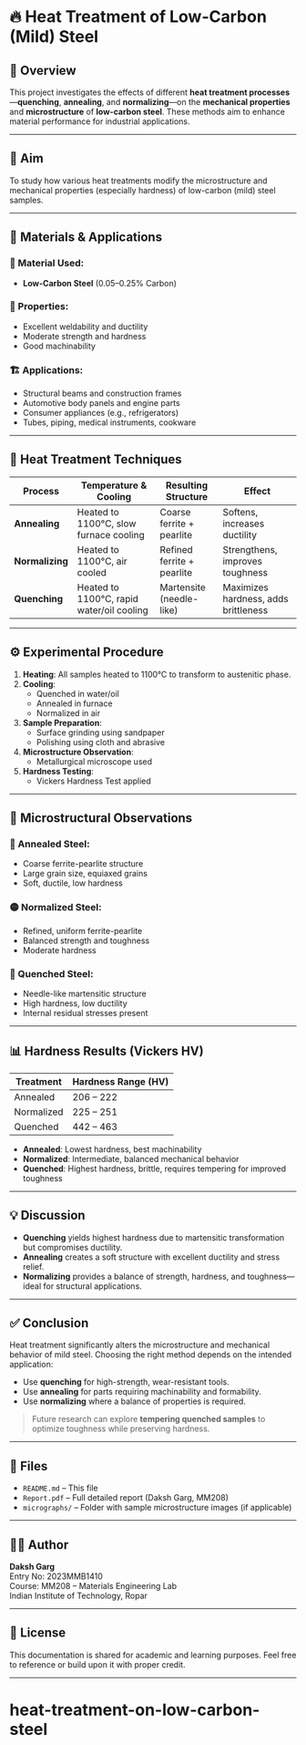 # 🔥 Heat Treatment of Low-Carbon (Mild) Steel

## 📘 Overview

This project investigates the effects of different **heat treatment processes**—**quenching**, **annealing**, and **normalizing**—on the **mechanical properties** and **microstructure** of **low-carbon steel**. These methods aim to enhance material performance for industrial applications.

---

## 🎯 Aim

To study how various heat treatments modify the microstructure and mechanical properties (especially hardness) of low-carbon (mild) steel samples.

---

## 🧪 Materials & Applications

### 📌 Material Used:
- **Low-Carbon Steel** (0.05–0.25% Carbon)

### 🔩 Properties:
- Excellent weldability and ductility
- Moderate strength and hardness
- Good machinability

### 🏗️ Applications:
- Structural beams and construction frames
- Automotive body panels and engine parts
- Consumer appliances (e.g., refrigerators)
- Tubes, piping, medical instruments, cookware

---

## 🔬 Heat Treatment Techniques

| Process       | Temperature & Cooling | Resulting Structure        | Effect                        |
|---------------|------------------------|-----------------------------|-------------------------------|
| **Annealing** | Heated to 1100°C, slow furnace cooling | Coarse ferrite + pearlite     | Softens, increases ductility |
| **Normalizing** | Heated to 1100°C, air cooled     | Refined ferrite + pearlite    | Strengthens, improves toughness |
| **Quenching** | Heated to 1100°C, rapid water/oil cooling | Martensite (needle-like)      | Maximizes hardness, adds brittleness |

---

## ⚙️ Experimental Procedure

1. **Heating**: All samples heated to 1100°C to transform to austenitic phase.
2. **Cooling**:
   - Quenched in water/oil
   - Annealed in furnace
   - Normalized in air
3. **Sample Preparation**:
   - Surface grinding using sandpaper
   - Polishing using cloth and abrasive
4. **Microstructure Observation**:
   - Metallurgical microscope used
5. **Hardness Testing**:
   - Vickers Hardness Test applied

---

## 🧫 Microstructural Observations

### 🔵 Annealed Steel:
- Coarse ferrite-pearlite structure
- Large grain size, equiaxed grains
- Soft, ductile, low hardness

### 🟡 Normalized Steel:
- Refined, uniform ferrite-pearlite
- Balanced strength and toughness
- Moderate hardness

### 🔴 Quenched Steel:
- Needle-like martensitic structure
- High hardness, low ductility
- Internal residual stresses present

---

## 📊 Hardness Results (Vickers HV)

| Treatment   | Hardness Range (HV) |
|-------------|---------------------|
| Annealed    | 206 – 222           |
| Normalized  | 225 – 251           |
| Quenched    | 442 – 463           |

- **Annealed**: Lowest hardness, best machinability
- **Normalized**: Intermediate, balanced mechanical behavior
- **Quenched**: Highest hardness, brittle, requires tempering for improved toughness

---

## 💡 Discussion

- **Quenching** yields highest hardness due to martensitic transformation but compromises ductility.
- **Annealing** creates a soft structure with excellent ductility and stress relief.
- **Normalizing** provides a balance of strength, hardness, and toughness—ideal for structural applications.

---

## ✅ Conclusion

Heat treatment significantly alters the microstructure and mechanical behavior of mild steel. Choosing the right method depends on the intended application:

- Use **quenching** for high-strength, wear-resistant tools.
- Use **annealing** for parts requiring machinability and formability.
- Use **normalizing** where a balance of properties is required.

> Future research can explore **tempering quenched samples** to optimize toughness while preserving hardness.

---

## 📁 Files

- `README.md` – This file
- `Report.pdf` – Full detailed report (Daksh Garg, MM208)
- `micrographs/` – Folder with sample microstructure images (if applicable)

---

## 🧑‍🎓 Author

**Daksh Garg**  
Entry No: 2023MMB1410  
Course: MM208 – Materials Engineering Lab  
Indian Institute of Technology, Ropar

---

## 📜 License

This documentation is shared for academic and learning purposes. Feel free to reference or build upon it with proper credit.

---

# heat-treatment-on-low-carbon-steel

